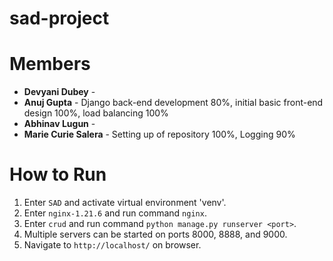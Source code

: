 # sad-project
# Members
- **Devyani Dubey** -
- **Anuj Gupta** - Django back-end development 80%, initial basic front-end design 100%, load balancing 100%
- **Abhinav Lugun** -
- **Marie Curie Salera** - Setting up of repository 100%, Logging 90%

# How to Run
1. Enter `SAD` and activate virtual environment 'venv'.
2. Enter `nginx-1.21.6` and run command `nginx`.
3. Enter `crud` and run command `python manage.py runserver <port>`.
4. Multiple servers can be started on ports 8000, 8888, and 9000.
5. Navigate to `http://localhost/` on browser.
